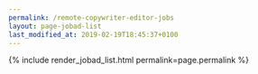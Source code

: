 ```yaml
---
permalink: /remote-copywriter-editor-jobs
layout: page-jobad-list
last_modified_at: 2019-02-19T18:45:37+0100
---
```

{% include render_jobad_list.html permalink=page.permalink %}

